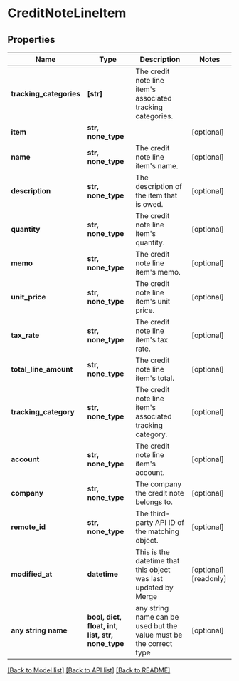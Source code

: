 # CreditNoteLineItem

## Properties

| Name                    | Type                                             | Description                                                        | Notes                 |
| ----------------------- | ------------------------------------------------ | ------------------------------------------------------------------ | --------------------- |
| **tracking_categories** | **[str]**                                        | The credit note line item&#39;s associated tracking categories.    |
| **item**                | **str, none_type**                               |                                                                    | [optional]            |
| **name**                | **str, none_type**                               | The credit note line item&#39;s name.                              | [optional]            |
| **description**         | **str, none_type**                               | The description of the item that is owed.                          | [optional]            |
| **quantity**            | **str, none_type**                               | The credit note line item&#39;s quantity.                          | [optional]            |
| **memo**                | **str, none_type**                               | The credit note line item&#39;s memo.                              | [optional]            |
| **unit_price**          | **str, none_type**                               | The credit note line item&#39;s unit price.                        | [optional]            |
| **tax_rate**            | **str, none_type**                               | The credit note line item&#39;s tax rate.                          | [optional]            |
| **total_line_amount**   | **str, none_type**                               | The credit note line item&#39;s total.                             | [optional]            |
| **tracking_category**   | **str, none_type**                               | The credit note line item&#39;s associated tracking category.      | [optional]            |
| **account**             | **str, none_type**                               | The credit note line item&#39;s account.                           | [optional]            |
| **company**             | **str, none_type**                               | The company the credit note belongs to.                            | [optional]            |
| **remote_id**           | **str, none_type**                               | The third-party API ID of the matching object.                     | [optional]            |
| **modified_at**         | **datetime**                                     | This is the datetime that this object was last updated by Merge    | [optional] [readonly] |
| **any string name**     | **bool, dict, float, int, list, str, none_type** | any string name can be used but the value must be the correct type | [optional]            |

[[Back to Model list]](../README.md#documentation-for-models) [[Back to API list]](../README.md#documentation-for-api-endpoints) [[Back to README]](../README.md)
